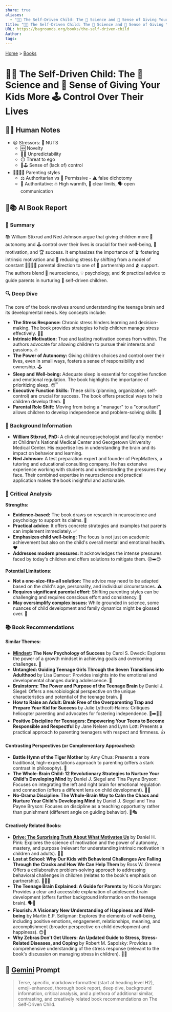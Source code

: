 ```yaml
---
share: true
aliases:
  - "👨‍🚀 The Self-Driven Child: The 🔬 Science and 🤔 Sense of Giving Your Kids More 🕹️ Control Over Their Lives"
title: "👨‍🚀 The Self-Driven Child: The 🔬 Science and 🤔 Sense of Giving Your Kids More 🕹️ Control Over Their Lives"
URL: https://bagrounds.org/books/the-self-driven-child
Author: 
tags: 
---
```

[Home](../index.md) > [Books](./index.md)  
# 👨‍🚀 The Self-Driven Child: The 🔬 Science and 🤔 Sense of Giving Your Kids More 🕹️ Control Over Their Lives  
## 📝🐒 Human Notes  
- 😫 Stressors: 🥜 NUTS  
    - 🆕 Novelty  
    - 😵‍💫 Unpredictability  
    - 😥 Threat to ego  
    - 🚫🕹️ Sense of (lack of) control  
- 👨‍👩‍👧‍👦 Parenting styles  
    - ⚖️ Authoritarian vs 🧸 Permissive - ⚠️ false dichotomy  
    - 💖 Authoritative: 🔥 High warmth, 🚦 clear limits, 🗣️ open communication  
  
## 🤖📚 AI Book Report   
### 📝 Summary  
  
📚 William Stixrud and Ned Johnson argue that giving children more 🔑 autonomy and 🕹️ control over their lives is crucial for their well-being, 💖 motivation, and 🏆 success. It emphasizes the importance of 🪴 fostering intrinsic motivation and 🧘 reducing stress by shifting from a model of constant 👨‍👩‍👧‍👦 parental direction to one of 🤝 partnership and 🫂 support. The authors blend 🧠 neuroscience, 💡 psychology, and 🛠️ practical advice to guide parents in nurturing 🌱 self-driven children.  
  
### 🔍 Deep Dive  
  
The core of the book revolves around understanding the teenage brain and its developmental needs. Key concepts include:  
  
* **The Stress Response:** Chronic stress hinders learning and decision-making. The book provides strategies to help children manage stress effectively. 🧘‍♀️  
* **Intrinsic Motivation:** True and lasting motivation comes from within. The authors advocate for allowing children to pursue their interests and passions. 🔥  
* **The Power of Autonomy:** Giving children choices and control over their lives, even in small ways, fosters a sense of responsibility and ownership. 🕹️  
* **Sleep and Well-being:** Adequate sleep is essential for cognitive function and emotional regulation. The book highlights the importance of prioritizing sleep. 😴  
* **Executive Function Skills:** These skills (planning, organization, self-control) are crucial for success. The book offers practical ways to help children develop them. 🧠  
* **Parental Role Shift:** Moving from being a "manager" to a "consultant" allows children to develop independence and problem-solving skills. 🤝  
  
### 👤 Background Information  
  
* **William Stixrud, PhD:** A clinical neuropsychologist and faculty member at Children's National Medical Center and Georgetown University Medical Center. His expertise lies in understanding the brain and its impact on behavior and learning.  
* **Ned Johnson:** A test preparation expert and founder of PrepMatters, a tutoring and educational consulting company. He has extensive experience working with students and understanding the pressures they face. Their combined expertise in neuroscience and practical application makes the book insightful and actionable.  
  
### 🤔 Critical Analysis  
  
**Strengths:**  
  
* **Evidence-based:** The book draws on research in neuroscience and psychology to support its claims. 🔬  
* **Practical advice:** It offers concrete strategies and examples that parents can implement immediately. ✅  
* **Emphasizes child well-being:** The focus is not just on academic achievement but also on the child's overall mental and emotional health. ❤️  
* **Addresses modern pressures:** It acknowledges the intense pressures faced by today's children and offers solutions to mitigate them. 😥➡️😊  
  
**Potential Limitations:**  
  
* **Not a one-size-fits-all solution:** The advice may need to be adapted based on the child's age, personality, and individual circumstances. ⚠️  
* **Requires significant parental effort:** Shifting parenting styles can be challenging and requires conscious effort and consistency. 💪  
* **May oversimplify complex issues:** While grounded in science, some nuances of child development and family dynamics might be glossed over. 🤏  
  
### 📚 Book Recommendations  
  
#### Similar Themes:  
  
* **[Mindset](./mindset.md): The New Psychology of Success** by Carol S. Dweck: Explores the power of a growth mindset in achieving goals and overcoming challenges. 🌱  
* **Untangled: Guiding Teenage Girls Through the Seven Transitions into Adulthood** by Lisa Damour: Provides insights into the emotional and developmental changes during adolescence. 👧  
* **Brainstorm: The Power and Purpose of the Teenage Brain** by Daniel J. Siegel: Offers a neurobiological perspective on the unique characteristics and potential of the teenage brain. 🧠  
* **How to Raise an Adult: Break Free of the Overparenting Trap and Prepare Your Kid for Success** by Julie Lythcott-Haims: Critiques helicopter parenting and advocates for fostering independence. 🚁➡️🚶‍♀️  
* **Positive Discipline for Teenagers: Empowering Your Teens to Become Responsible and Respectful** by Jane Nelsen and Lynn Lott: Presents a practical approach to parenting teenagers with respect and firmness. 👍  
  
#### Contrasting Perspectives (or Complementary Approaches):  
  
* **Battle Hymn of the Tiger Mother** by Amy Chua: Presents a more traditional, high-expectations approach to parenting (offers a stark contrast in philosophy). 🐅  
* **The Whole-Brain Child: 12 Revolutionary Strategies to Nurture Your Child's Developing Mind** by Daniel J. Siegel and Tina Payne Bryson: Focuses on integrating the left and right brain for emotional regulation and connection (offers a different lens on child development). 🧠🤝  
* **No-Drama Discipline: The Whole-Brain Way to Calm the Chaos and Nurture Your Child's Developing Mind** by Daniel J. Siegel and Tina Payne Bryson: Focuses on discipline as a teaching opportunity rather than punishment (different angle on guiding behavior). 🚫🎭  
  
#### Creatively Related Books:  
  
* **[Drive: The Surprising Truth About What Motivates Us](./drive-the-surprising-truth-about-what-motivates-us.md)** by Daniel H. Pink: Explores the science of motivation and the power of autonomy, mastery, and purpose (relevant for understanding intrinsic motivation in children and adults). 🚀🎯  
* **Lost at School: Why Our Kids with Behavioral Challenges Are Falling Through the Cracks and How We Can Help Them** by Ross W. Greene: Offers a collaborative problem-solving approach to addressing behavioral challenges in children (relates to the book's emphasis on partnership). 🧑‍🏫🤝  
* **The Teenage Brain Explained: A Guide for Parents** by Nicola Morgan: Provides a clear and accessible explanation of adolescent brain development (offers further background information on the teenage brain). 🗣️🧠  
* **Flourish: A Visionary New Understanding of Happiness and Well-being** by Martin E.P. Seligman: Explores the elements of well-being, including positive emotions, engagement, relationships, meaning, and accomplishment (broader perspective on child development and happiness). 😊🌟  
* **Why Zebras Don't Get Ulcers: An Updated Guide to Stress, Stress-Related Diseases, and Coping** by Robert M. Sapolsky: Provides a comprehensive understanding of the stress response (relevant to the book's discussion on managing stress in children). 🦓🧘  
  
## 💬 [Gemini](https://gemini.google.com) Prompt  
> Terse, specific, markdown-formatted (start at heading level H2), emoji-enhanced, thorough book report, deep dive, background information, critical analysis, and a plethora of additional similar, contrasting, and creatively related book recommendations on The Self-Driven Child.